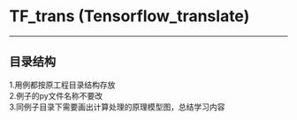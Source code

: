 # TF_trans  (Tensorflow_translate)
---
## 目录结构
1.用例都按原工程目录结构存放  
2.例子的py文件名称不要改  
3.同例子目录下需要画出计算处理的原理模型图，总结学习内容  



